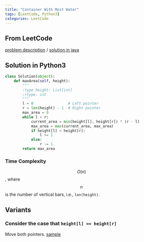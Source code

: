 ```yaml
---
title: "Container With Most Water"
tags: [LeetCode, Python3]
categories: LeetCode
---
```


## From LeetCode
[problem description](https://leetcode.com/problems/container-with-most-water/description/)
/
[solution in java](https://leetcode.com/problems/container-with-most-water/solution/#approach-2-two-pointer-approach)

## Solution in Python3
```python
class Solution(object):
    def maxArea(self, height):
        """
        :type height: List[int]
        :rtype: int
        """
        l = 0                # Left pointer
        r = len(height) - 1  # Right pointer 
        max_area = 0
        while l < r:
            current_area = min(height[l], height[r]) * (r - l)
            max_area = max(current_area, max_area)
            if height[l] < height[r]:
                l += 1
            else:
                r -= 1
        return max_area
```

### Time Complexity
$$O(n)$$, where $$n$$ is the number of vertical bars, i.e., `len(height)`.

## Variants

### Consider the case that `height[l] == height[r]`
Move both pointers. [sample](http://bangbingsyb.blogspot.com/2014/11/leetcode-container-with-most-water.html)
